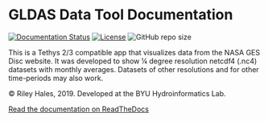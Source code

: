 # GLDAS Data Tool Documentation
[![Documentation Status](https://readthedocs.org/projects/nldas/badge/?version=latest)](https://gldas-data-tool.readthedocs.io/en/latest/?badge=latest)
[![License](https://img.shields.io/badge/License-BSD%203--Clause-blue.svg)](https://opensource.org/licenses/BSD-3-Clause)
![GitHub repo size](https://img.shields.io/github/repo-size/rileyhales/nldas)
   
This is a Tethys 2/3 compatible app that visualizes data from the NASA GES Disc website. It was developed to show ¼ degree resolution netcdf4 (.nc4) datasets with monthly averages. Datasets of other resolutions and for other time-periods may also work.

© Riley Hales, 2019. Developed at the BYU Hydroinformatics Lab.

[Read the documentation on ReadTheDocs](https://nldas.readthedocs.io/en/latest/)
